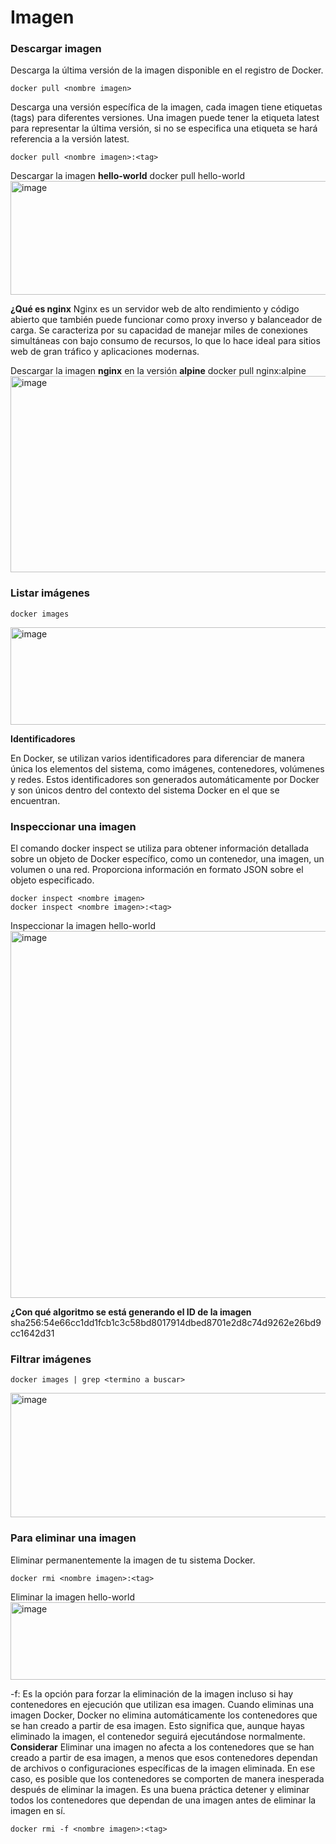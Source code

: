 # Imagen
### Descargar imagen
Descarga la última versión de la imagen disponible en el registro de Docker.

```
docker pull <nombre imagen> 
```

Descarga una versión específica de la imagen, cada imagen tiene etiquetas (tags) para diferentes versiones.
Una imagen puede tener la etiqueta latest para representar la última versión, si no se especifica una etiqueta se hará referencia a la versión latest.

```
docker pull <nombre imagen>:<tag>
```

Descargar la imagen **hello-world**
docker pull hello-world
<img width="957" height="182" alt="image" src="https://github.com/user-attachments/assets/b89fd8b7-f018-4400-94b7-60a9a7511a21" />


**¿Qué es nginx**
Nginx es un servidor web de alto rendimiento y código abierto que también puede funcionar como proxy inverso y balanceador de carga. Se caracteriza por su capacidad de manejar miles de conexiones simultáneas con bajo consumo de recursos, lo que lo hace ideal para sitios web de gran tráfico y aplicaciones modernas.

Descargar la imagen  **nginx** en la versión **alpine**
docker pull nginx:alpine
<img width="971" height="314" alt="image" src="https://github.com/user-attachments/assets/b0743619-ae01-4c7a-bbe3-5549125f3c0f" />



### Listar imágenes

```
docker images
```

<img width="781" height="156" alt="image" src="https://github.com/user-attachments/assets/21c3d4c9-ddff-44df-882c-8d861b1d458b" />
 

**Identificadores**

En Docker, se utilizan varios identificadores para diferenciar de manera única los elementos del sistema, como imágenes, contenedores, volúmenes y redes. Estos identificadores son generados automáticamente por Docker y son únicos dentro del contexto del sistema Docker en el que se encuentran. 

### Inspeccionar una imagen
El comando docker inspect se utiliza para obtener información detallada sobre un objeto de Docker específico, como un contenedor, una imagen, un volumen o una red.  Proporciona información en formato JSON sobre el objeto especificado.

```
docker inspect <nombre imagen>
docker inspect <nombre imagen>:<tag>
```

Inspeccionar la imagen hello-world 
<img width="1153" height="587" alt="image" src="https://github.com/user-attachments/assets/5864cb8b-2e47-4ab3-9218-0bda09108ca8" />



**¿Con qué algoritmo se está generando el ID de la imagen**
sha256:54e66cc1dd1fcb1c3c58bd8017914dbed8701e2d8c74d9262e26bd9cc1642d31 

### Filtrar imágenes

```
docker images | grep <termino a buscar>

```
<img width="732" height="199" alt="image" src="https://github.com/user-attachments/assets/0f33c10c-553d-4651-89a4-a3907abb7369" />


### Para eliminar una imagen
Eliminar permanentemente la imagen de tu sistema Docker.

```
docker rmi <nombre imagen>:<tag>
```

Eliminar la imagen hello-world 
<img width="1041" height="124" alt="image" src="https://github.com/user-attachments/assets/27d88da0-2da5-463e-9623-d01c3b163b49" />


-f: Es la opción para forzar la eliminación de la imagen incluso si hay contenedores en ejecución que utilizan esa imagen.
Cuando eliminas una imagen Docker, Docker no elimina automáticamente los contenedores que se han creado a partir de esa imagen. Esto significa que, aunque hayas eliminado la imagen, el contenedor seguirá ejecutándose normalmente.  
**Considerar**
Eliminar una imagen no afecta a los contenedores que se han creado a partir de esa imagen, a menos que esos contenedores dependan de archivos o configuraciones específicas de la imagen eliminada. En ese caso, es posible que los contenedores se comporten de manera inesperada después de eliminar la imagen.
Es una buena práctica detener y eliminar todos los contenedores que dependan de una imagen antes de eliminar la imagen en sí.

```
docker rmi -f <nombre imagen>:<tag>
```
